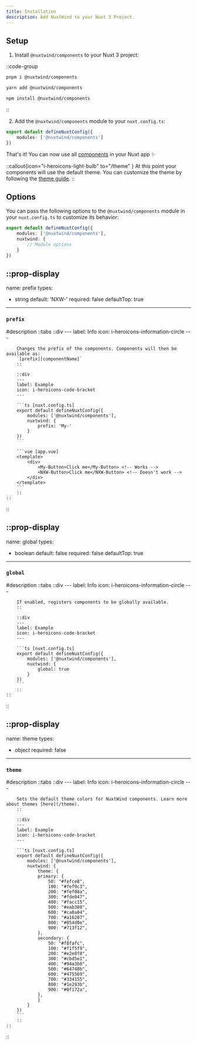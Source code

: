 ```yaml
---
title: Installation
description: Add NuxtWind to your Nuxt 3 Project.
---
```


## Setup

1. Install `@nuxtwind/components` to your Nuxt 3 project:

<!-- TODO: Causes 'Slot "default" invoked outside of the render function: this will not track dependencies used in the slot' -->
::code-group
```sh [pnpm]
pnpm i @nuxtwind/components
```

```bash [yarn]
yarn add @nuxtwind/components
```

```bash [npm]
npm install @nuxtwind/components
```

::

2. Add the `@nuxtwind/components` module to your `nuxt.config.ts`:

```ts [nuxt.config.ts]
export default defineNuxtConfig({
    modules: ['@nuxtwind/components']
})
```

That's it! You can now use all [components](/components) in your Nuxt app ✨

::callout{icon="i-heroicons-light-bulb" to="/theme" }
At this point your components will use the default theme. You can customize the theme by following the [theme guide](/theme).
::

## Options

You can pass the following options to the `@nuxtwind/components` module in your `nuxt.config.ts` to customize its behavior:

```ts [nuxt.config.ts]
export default defineNuxtConfig({
    modules: ['@nuxtwind/components'],
    nuxtwind: {
        // Module options
    }
})
```

::prop-display
---
name: prefix
types:
   - string
default: 'NXW-'
required: false
defaultTop: true
---
### `prefix`
#description
    ::tabs
        ::div
        ---
        label: Info
        icon: i-heroicons-information-circle
        ---

        Changes the prefix of the components. Components will then be available as:  
        `[prefix][componentName]`
        ::

        ::div
        ---
        label: Example
        icon: i-heroicons-code-bracket
        ---

        ```ts [nuxt.config.ts]
        export default defineNuxtConfig({
            modules: ['@nuxtwind/components'],
            nuxtwind: {
                prefix: 'My-'
            }
        })
        ```

        ```vue [app.vue]
        <template>
            <div>
                <My-Button>Click me</My-Button> <!-- Works -->
                <NXW-Button>Click me</NXW-Button> <!-- Doesn't work -->
            </div>
        </template>
        ```
        ::
    ::
::

::prop-display
---
name: global
types:
   - boolean
default: false
required: false
defaultTop: true
---
### `global`

#description
    ::tabs
        ::div
        ---
        label: Info
        icon: i-heroicons-information-circle
        ---

        If enabled, registers components to be globally available.
        ::

        ::div
        ---
        label: Example
        icon: i-heroicons-code-bracket
        ---

        ```ts [nuxt.config.ts]
        export default defineNuxtConfig({
            modules: ['@nuxtwind/components'],
            nuxtwind: {
                global: true
            }
        })
        ```
        ::
    ::
::

::prop-display
---
name: theme
types:
   - object
required: false
---
### `theme`

#description
    ::tabs
        ::div
        ---
        label: Info
        icon: i-heroicons-information-circle
        ---

        Sets the default theme colors for NuxtWind components. Learn more about themes [here](/theme).
        ::

        ::div
        ---
        label: Example
        icon: i-heroicons-code-bracket
        ---

        ```ts [nuxt.config.ts]
        export default defineNuxtConfig({
            modules: ['@nuxtwind/components'],
            nuxtwind: {
                theme: {
                primary: {
                    50: "#fefce8",
                    100: "#fef9c3",
                    200: "#fef08a",
                    300: "#fde047",
                    400: "#facc15",
                    500: "#eab308",
                    600: "#ca8a04",
                    700: "#a16207",
                    800: "#854d0e",
                    900: "#713f12",
                },
                secondary: {
                    50: "#f8fafc",
                    100: "#f1f5f9",
                    200: "#e2e8f0",
                    300: "#cbd5e1",
                    400: "#94a3b8",
                    500: "#64748b",
                    600: "#475569",
                    700: "#334155",
                    800: "#1e293b",
                    900: "#0f172a",
                },
                }
            }
        })
        ```
        ::
    ::
::
